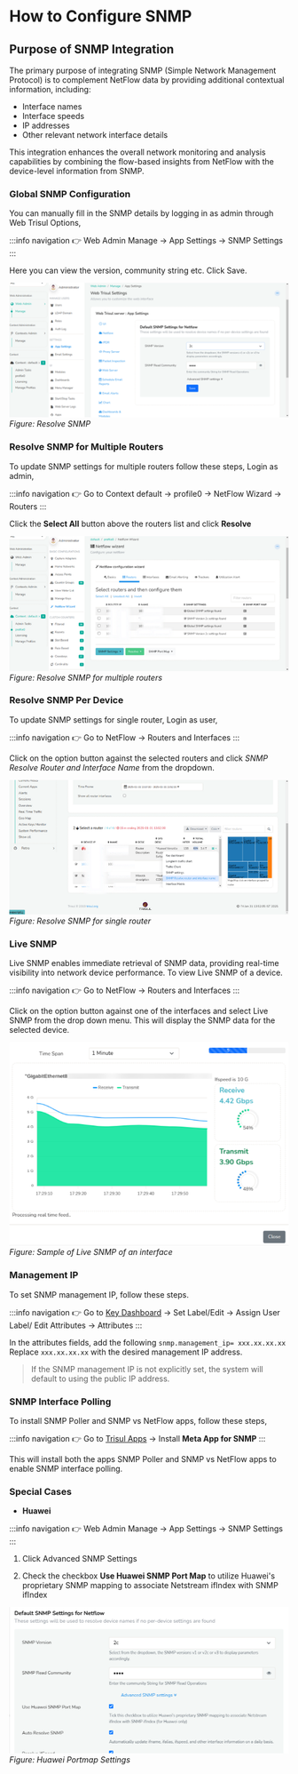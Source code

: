 # How to Configure SNMP

## Purpose of SNMP Integration

The primary purpose of integrating SNMP (Simple Network Management Protocol) is to complement NetFlow data by providing additional contextual information, including:

- Interface names
- Interface speeds
- IP addresses
- Other relevant network interface details

This integration enhances the overall network monitoring and analysis capabilities by combining the flow-based insights from NetFlow with the device-level information from SNMP.

### Global SNMP Configuration

You can manually fill in the SNMP details by logging in as admin through Web Trisul Options,

:::info navigation
:point_right: Web Admin Manage &rarr; App Settings &rarr; SNMP Settings
:::

Here you can view the version, community string etc. Click Save.

![](images/snmp_webtrisul.png)  
*Figure: Resolve SNMP*

### Resolve SNMP for Multiple Routers

To update SNMP settings for multiple routers follow these steps, Login as admin,

:::info navigation
:point_right: Go to Context default &rarr; profile0 &rarr; NetFlow Wizard &rarr; Routers
:::

Click the **Select All** button above the routers list and click **Resolve**

![](images/snmp_multiplerouters.png)  
*Figure: Resolve SNMP for multiple routers*


### Resolve SNMP Per Device

To update SNMP settings for single router, Login as user,

:::info navigation
:point_right: Go to NetFlow &rarr; Routers and Interfaces
:::

Click on the option button against the selected routers and click *SNMP Resolve Router and Interface Name* from the dropdown.

![](images/snmp_singlerouter.png)  
*Figure: Resolve SNMP for single router*

### Live SNMP

Live SNMP enables immediate retrieval of SNMP data, providing real-time visibility into network device performance. To view Live SNMP of a device.

:::info navigation
:point_right: Go to NetFlow &rarr; Routers and Interfaces
:::

Click on the option button against one of the interfaces and select Live SNMP from the drop down menu. This will display the SNMP data for the selected device. 

![](images/livesnmp.png)  
*Figure: Sample of Live SNMP of an interface*


### Management IP

To set SNMP management IP, follow these steps.

:::info navigation
:point_right: Go to [Key Dashboard](/docs/ug/ui/key_dashboard) &rarr; Set Label/Edit &rarr; Assign User Label/ Edit Attributes &rarr; Attributes
:::

In the attributes fields, add the following `snmp.management_ip= xxx.xx.xx.xx`
Replace `xxx.xx.xx.xx` with the desired management IP address. 

>If the SNMP management IP is not explicitly set, the system will default to using the public IP address.

### SNMP Interface Polling

To install SNMP Poller and SNMP vs NetFlow apps, follow these steps,

:::info navigation
:point_right: Go to [Trisul Apps](/docs/ag/webadmin/apps#types-of-apps) &rarr; Install **Meta App for SNMP**
:::

This will install both the apps SNMP Poller and SNMP vs NetFlow apps to enable SNMP interface polling.

### Special Cases 

- **Huawei**

:::info navigation
:point_right: Web Admin Manage &rarr; App Settings &rarr; SNMP Settings
:::

1) Click Advanced SNMP Settings

2) Check the checkbox **Use Huawei SNMP Port Map** to utilize Huawei's proprietary SNMP mapping to associate Netstream ifIndex with SNMP ifIndex

![](images/huaweiportmap.png)  
*Figure: Huawei Portmap Settings*